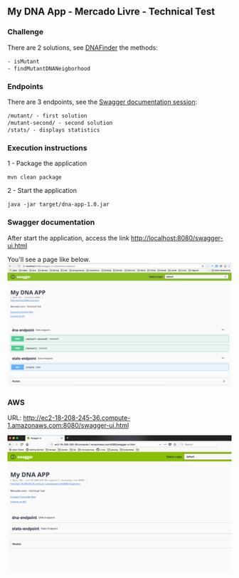## My DNA App - Mercado Livre - Technical Test

### Challenge

There are 2 solutions, see [DNAFinder](src/main/java/br/com/app/endpoint/DNAFinder.java) the methods:

    - isMutant
    - findMutantDNANeigborhood

### Endpoints
There are 3 endpoints, see the [Swagger documentation session](#swagger-documentation):

    /mutant/ - first solution
    /mutant-second/ - second solution
    /stats/ - displays statistics

### Execution instructions

1 - Package the application

    mvn clean package

2 - Start the application

    java -jar target/dna-app-1.0.jar

### Swagger documentation

After start the application, access the link [http://localhost:8080/swagger-ui.html](http://localhost:8080/swagger-ui.html)

You'll see a page like below.
![Swagger](doc/swagger-ui.png)

### AWS

URL: http://ec2-18-208-245-36.compute-1.amazonaws.com:8080/swagger-ui.html

![GitHub Logo](doc/swagger-aws.png)
